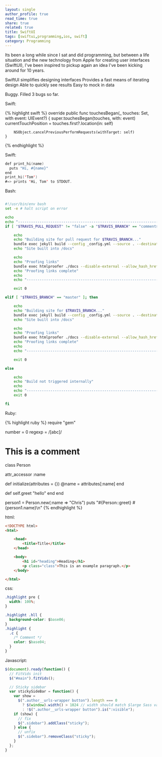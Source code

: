 ```yaml
---
layout: single
author_profile: true
read_time: true
share: true
related: true
title: SwiftUI
tags: [swiftui,programming,ios, swift]
category: Programming
---
```


Its been a long while since I sat and did programming, but between a life situation and the new technology from Apple for creating user interfaces (SwiftUI), I've been inspired to pickup again an idea I've been kicking around for 10 years.

<!--more-->

SwiftUI simplifies designing interfaces
Provides a fast means of iterating design
Able to quickly see results
Easy to mock in data

Buggy.
Filled 3 bugs so far.

Swift:

{% highlight swift %}
     override public func touchesBegan(_ touches: Set<UITouch>, with event: UIEvent?) {
        super.touchesBegan(touches, with: event)
        currentTouchPosition = touches.first?.location(in: self)

        NSObject.cancelPreviousPerformRequests(withTarget: self)
    }
{% endhighlight %}

Swift:

```swift
def print_hi(name)
  puts "Hi, #{name}"
end
print_hi('Tom')
#=> prints 'Hi, Tom' to STDOUT.
```

Bash: 
```bash

#!/usr/bin/env bash
set -e # halt script on error

echo
echo "------------------------------------------------------------------------------------------------------------------------"
if [ "$TRAVIS_PULL_REQUEST" != "false" -a "$TRAVIS_BRANCH" == "comments" ]; then

    echo
    echo "Building site for pull request for $TRAVIS_BRANCH..."
    bundle exec jekyll build --config _config.yml --source . --destination ./docs
    echo "Site built into /docs"

    echo
    echo "Proofing links"
    bundle exec htmlproofer ./docs --disable-external --allow_hash_href
    echo "Proofing links complete"
    echo
    echo "------------------------------------------------------------------------------------------------------------------------"

    exit 0

elif [ "$TRAVIS_BRANCH" == "master" ]; then

    echo
    echo "Building site for $TRAVIS_BRANCH..."
    bundle exec jekyll build --config _config.yml --source . --destination ./docs
    echo "Site built into /docs"

    echo
    echo "Proofing links"
    bundle exec htmlproofer ./docs --disable-external --allow_hash_href
    echo "Proofing links complete"
    echo
    echo "------------------------------------------------------------------------------------------------------------------------"

    exit 0

else

    echo
    echo "Build not triggered internally"
    echo
    echo "------------------------------------------------------------------------------------------------------------------------"
    exit 0

fi
```

Ruby:

{% highlight ruby %}
require "gem"

number = 0
regexp = /[abc]/

# This is a comment
class Person
  
  attr_accessor :name
  
  def initialize(attributes = {})
    @name = attributes[:name]
  end
  
  def self.greet
    "hello"
  end
end

person1 = Person.new(:name => "Chris")
puts "#{Person::greet} #{person1.name}\n"
{% endhighlight %}

html:

```html
<!DOCTYPE html>
<html>

    <head>
        <title>Title</title>
    </head>

    <body>
        <h1 id="heading">Heading</h1>
        <p class="class">This is an example paragraph.</p>
    </body>

</html>
```

css:
```css
.highlight pre {
  width: 100%;
}

.highlight .hll {
  background-color: $base06;
}
.highlight {
  .c {
    /* Comment */
    color: $base04;
  }
}
```

Javascript:

```javascript
$(document).ready(function() {
  // FitVids init
  $("#main").fitVids();

  // Sticky sidebar
  var stickySideBar = function() {
    var show =
      $(".author__urls-wrapper button").length === 0
        ? $(window).width() > 1024 // width should match $large Sass variable
        : !$(".author__urls-wrapper button").is(":visible");
    if (show) {
      // fix
      $(".sidebar").addClass("sticky");
    } else {
      // unfix
      $(".sidebar").removeClass("sticky");
    }
  };
}
```